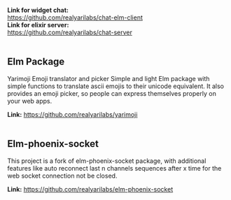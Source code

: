 

**Link for widget chat:**<br>
<https://github.com/realyarilabs/chat-elm-client><br>
**Link for elixir server:**<br>
<https://github.com/realyarilabs/chat-server><br><br>

## Elm Package

Yarimoji 
Emoji translator and picker
Simple and light Elm package with simple functions to translate ascii emojis to their unicode equivalent. 
It also provides an emoji picker, so people can express themselves properly on your web apps.  

**Link:**
<https://github.com/realyarilabs/yarimoji><br><br>

## Elm-phoenix-socket

This project is a fork of elm-phoenix-socket package, with additional features like auto reconnect last n channels sequences after x time for the web socket connection not be closed. 

**Link:**
<https://github.com/realyarilabs/elm-phoenix-socket>
